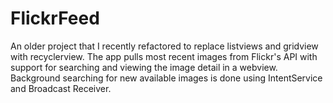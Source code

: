 # FlickrFeed

An older project that I recently refactored to replace listviews and gridview with recyclerview.
The app pulls most recent images from Flickr's API with support for searching and viewing the image detail in a webview. Background searching for new available images is done using IntentService and Broadcast Receiver.

